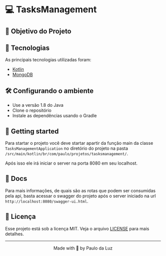 # 💻 TasksManagement

## 🚧 Objetivo do Projeto


## 🧪 Tecnologias
As principais tecnologias utilizadas foram:
- [Kotlin]()
- [MongoDB]()


## 🛠️ Configurando o ambiente
 - Use a versão 1.8 do Java
 - Clone o repositório
 - Instale as dependências usando o Gradle


## 🚀 Getting started
Para startar o projeto você deve startar apartir da função main da classe `TasksManagementApplication` no diretório do projeto na pasta `/src/main/kotlin/br/com/paulo/projetos/tasksmanagement/`.

Após isso ele irá iniciar o server na porta 8080 em seu localhost.


## 📖 Docs
Para mais informações, de quais são as rotas que podem ser consumidas pela api, basta acessar o swagger do projeto após o server iniciado na url `http://localhost:8080/swagger-ui.html`.

## 📜 Licença
Esse projeto está sob a licença MIT. Veja o arquivo [LICENSE](https://github.com/paulodaluz/TasksManagement/blob/main/LICENSE) para mais detalhes.

---

<p align="center">Made with 💜 by Paulo da Luz</p>

